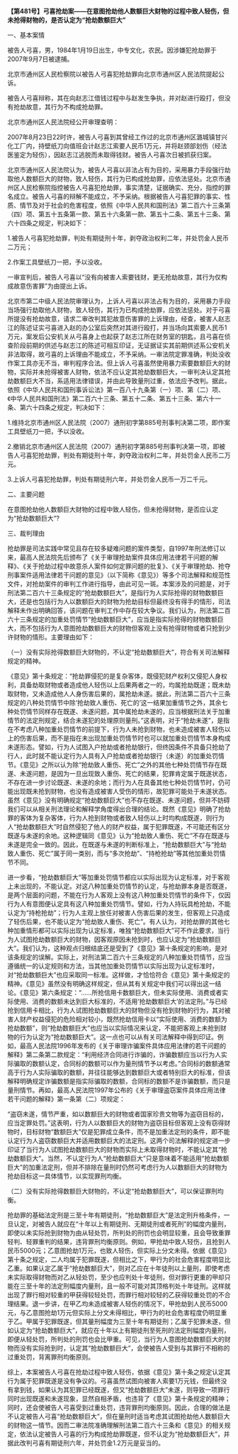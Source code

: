 **【第481号】弓喜抢劫案——在意图抢劫他人数额巨大财物的过程中致人轻伤，但未抢得财物的，是否认定为“抢劫数额巨大”**

一、基本案情

被告人弓喜，男，1984年1月19日出生，中专文化，农民。因涉嫌犯抢劫罪于2007年9月7日被逮捕。

北京市通州区人民检察院以被告人弓喜犯抢劫罪向北京市通州区人民法院提起公诉。

被告人弓喜辩称，其在向赵志江借钱过程中与赵发生争执，并对赵进行殴打，但没有抢劫故意，其行为不构成抢劫罪。

北京市通州区人民法院经公开审理查明：

2007年8月23日22时许，被告人弓喜到其曾经工作过的北京市通州区潞城镇甘兴化工厂内，持壁纸刀向值班会计赵志江索要人民币1万元，并将赵颈部划伤（经法医鉴定为轻伤），因赵志江逃脱而未取得钱财。被告人弓喜次日被抓获归案。

北京市通州区人民法院认为，被告人弓喜以非法占有为目的，采用暴力手段强行劫取他人数额巨大的财物，致人轻伤，其行为已构成抢劫罪，应依法惩处。北京市通州区人民检察院指控被告人弓喜犯抢劫罪，事实清楚，证据确实、充分，指控的罪名成立。被告人弓喜的辩解不能成立，不予采纳。根据被告人弓喜犯罪的事实、性质、情节及对于社会的危害程度，依照《中华人民共和国刑法》第二百六十三条第（四）项、第五十五条第一款、第五十六条第一款、第五十二条、第五十三条、第六十四条之规定，判决如下：

1.被告人弓喜犯抢劫罪，判处有期徒刑十年，剥夺政治权利二年，并处罚金人民币二万元；

2.作案工具壁纸刀一把，予以没收。

一审宣判后，被告人弓喜以“没有向被害人索要钱财，更无抢劫故意，其行为仅构成故意伤害罪”为由提出上诉。

北京市第二中级人民法院审理认为，上诉人弓喜以非法占有为目的，采用暴力手段当场强行劫取他人财物，致人轻伤，其行为已构成抢劫罪，应依法惩处。对于弓喜所提没有抢劫故意，请求二审改判其犯故意伤害罪的上诉理由，经查，被害人赵志江的陈述证实弓喜进入赵的办公室后突然对其进行殴打，并当场向其索要人民币1万元，案发后公安机关从弓喜身上也起获了赵志江所在财务室的钥匙，且弓喜在侦查阶段前期的供述与赵志江的陈述可相互印证，无证据证实其前期供述系公安机关非法取得，故弓喜的上诉理由不能成立，不予采纳。一审法院定罪准确，判处没收作案工具亦无不当，审判程序合法。但上诉人弓喜虽然使用暴力索要数额巨大的财物，实际并未抢得被害人财物，依法不应认定其抢劫数额巨大，一审判决认定其抢劫数额巨大不当，系适用法律错误，并由此导致量刑过重，依法应予改判。据此，依照《中华人民共和国刑事诉讼法》第一百八十九条第（一）项、第（二）项、《中华人民共和国刑法》第二百六十三条、第五十二条、第五十三条、第六十一条、第六十四条之规定，判决如下：

1.维持北京市通州区人民法院（2007）通刑初字第885号刑事判决第二项，即作案工具壁纸刀一把，予以没收。

2.撤销北京市通州区人民法院（2007）通刑初字第885号刑事判决第一项，即被告人弓喜犯抢劫罪，判处有期徒刑十年，剥夺政治权利二年，并处罚金人民币二万元。

3.上诉人弓喜犯抢劫罪，判处有期徒刑六年，并处罚金人民币一万二千元。

二、主要问题

在意图抢劫他人数额巨大财物的过程中致人轻伤，但未抢得财物，是否应认定为“抢劫数额巨大”?

三、裁判理由

抢劫罪是司法实践中常见且存在较多疑难问题的案件类型，自1997年刑法修订以来，最高人民法院先后颁布了《关于审理抢劫案件具体应用法律若干问题的解释》、《关于抢劫过程中故意杀人案件如何定罪问题的批复》、《关于审理抢劫、抢夺刑事案件适用法律若干问题的意见》（以下简称《意见》）等多个司法解释和规范性文件，对抢劫案件的审判工作进行指导，由此可见一斑。本案涉及的问题是，对于刑法第二百六十三条规定的“抢劫数额巨大”，是指行为人实际抢得的财物数额巨大，还是也包括行为人以数额巨大的财物为抢劫目标但最终没有得手的情形，司法解释未作出明确回答，该问题在审判工作中存在较大争议。我们认为，刑法第二百六十三条规定的加重处罚情节“抢劫数额巨大”，应当是指实际抢得的财物数额巨大，而不包括行为人意图抢劫数额巨大的财物但客观上没有抢得财物或者只抢到少许财物的情形。主要理由如下：

（一）没有实际抢得数额巨大财物的，不认定“抢劫数额巨大”，符合有关司法解释规定的精神。

《意见》第十条规定：“抢劫罪侵犯的是复杂客体，既侵犯财产权利又侵犯人身权利，具备劫取财物或者造成他人轻伤以上后果两者之一的，均属抢劫既遂；既未劫取财物，又未造成他人人身伤害后果的，属抢劫未遂。据此，刑法第二百六十三条规定的八种处罚情节中除‘抢劫致人重伤、死亡的’这一结果加重情节之外，其余七种处罚情节同样存在既遂、未遂问题，其中属抢劫未遂的，应当根据刑法关于加重情节的法定刑规定，结合未遂犯的处理原则量刑。”这表明，对于“抢劫未遂”，是指在不考虑八种加重处罚情节的前提下，行为人未抢到财物，也未造成被害人轻伤以上的伤害后果，而不是指在未出现加重处罚情节时也可以就加重处罚情节本身构成未遂形态。譬如，行为人试图入户抢劫或者抢劫银行，但终因条件不具备只抢劫了行人，此时就不能认定行为人具有入户抢劫或者抢劫银行（未遂）的加重处罚情节。《意见》之所以认为除“抢劫致人重伤、死亡”之外的其他七种处罚情节存在既遂、未遂问题，是因为一旦出现致人重伤、死亡的结果，犯罪肯定属于既遂状态，不存在进一步讨论既遂、未遂的余地；而行为人在具备其他七种处罚情节时，仍可能出现既未抢到财物，也没有造成被害人受伤的情形，故犯罪可能处于未遂状态。虽然《意见》没有明确规定“抢劫数额巨大”也不存在既遂、未遂问题，但并不妨碍我们可以从相关刑法理论和解释学角度得出合理的结论。既然《意见》明确了抢劫罪的客体为复杂客体，行为人抢到财物或者致人轻伤以上时均构成既遂，则行为人“抢劫数额巨大”时自然侵犯了他人的财产权益，属于犯罪既遂，不可能还有区分既遂与未遂的余地。这种逻辑同《意见》认为“抢劫致人重伤、死亡”不存在既遂与未遂是完全一致的。因此，在既遂与未遂的判断标准上，“抢劫数额巨大”与“抢劫致人重伤、死亡”属于同一类别，而与“多次抢劫”、“持枪抢劫”等其他加重处罚情节不同。

进一步看，“抢劫数额巨大”等加重处罚情节都应以实际出现为认定标准，对于客观上未出现的，不能认定。对这八种加重处罚情节的认定，与抢劫罪本身是否既遂，是两个层面的问题，不能在行为人客观上没有这八种加重处罚情节的条件下，仅因行为人有意图便认定具有这八种加重处罚情节。譬如，行为人持玩具枪抢劫，不能认定为“持枪抢劫”；行为人主观上放任对被害人伤害后果的发生，但客观上只造成了轻伤后果，也不能认定为“抢劫致人重伤、死亡”。有人认为，对抢劫罪的其他七种加重情形都可以实际出现为认定标准，唯独“抢劫数额巨大”可不作此要求，当行为人试图抢劫数额巨大的财物，因客观原因未抢到时，也应认定为“抢劫数额巨大”。我们认为，这种观点归根结底还是受到了《意见》第十条规定的影响，是对该条规定的误解。实际上，对刑法第二百六十三条规定的八种加重处罚情节，应当遵循统一的认定规则和方法，当其他加重处罚情节以实际出现为认定标准时，对“抢劫数额巨大”也应采取同一标准。这样做，才恰恰符合《意见》第十条规定的精神。《意见》虽然没有明确这样规定，但从其有关规定中我们可以得出这一结论。《意见》第六条规定：“……所抢信用卡数额巨大，但未实际使用、消费或者实际使用、消费的数额未达到巨大标准的，不适用‘抢劫数额巨大’的法定刑。”与已经抢到信用卡相比，行为人试图抢劫数额巨大的财物但没有抢到财物的行为，其对被害人财产权益侵犯的危险相对较小，既然抢劫信用卡以“实际使用、消费的数额为抢劫数额”，则“抢劫数额巨大”也应当以实际情况来认定，不能把客观上未抢到财物的行为认定为“抢劫数额巨大”。这一点也可以从有关司法解释中得到印证。例如，最高人民法院1996年发布的《关于审理诈骗案件具体应用法律的若干问题的解释》第二条第二款规定：“利用经济合同进行诈骗的，诈骗数额应当以行为人实际骗取的数额认定，合同标的数额可以作为量刑情节予以考虑。”合同标的数额通常高于行为人实际骗取的数额，并往往能够达到数额巨大或者特别巨大的标准，但该解释明确规定诈骗数额是指实际骗取的数额，合同标的数额不是诈骗数额，而只是量刑情节。再如，最高人民法院1997年公布的《关于审理盗窃案件具体应用法律若干问题的解释》第一条第（二）项规定：

“盗窃未遂，情节严重，如以数额巨大的财物或者国家珍贵文物等为盗窃目标的，应当定罪处罚。”这表明，行为人以数额巨大的财物为盗窃目标但客观上没有窃得财物时，目标财物“数额巨大”仅是犯罪成立条件，而不是加重法定刑的条件，即不能认定行为人盗窃数额巨大并适用数额巨大的法定刑。这两个司法解释的规定进一步印证了当行为人试图抢劫数额巨大的财物而实际上未取得财物时，不能认定其“抢劫数额巨大”。当然，不认定行为人“抢劫数额巨大”只是意味着不能适用“抢劫数额巨大”的加重法定刑，但并不排除在量刑时仍然可考虑行为人以数额巨大的财物为抢劫目标这一具体情节，以实现罪刑均衡。

（二）没有实际抢得数额巨大财物的，不认定“抢劫数额巨大”，可以保证罪刑均衡。

抢劫罪的基础法定刑是三至十年有期徒刑，“抢劫数额巨大”是法定刑升格条件，一旦认定，对被告人就应在“十年以上有期徒刑、无期徒刑或者死刑”的幅度内量刑，即使以未实际抢到财物为由从轻处罚，所判处的刑罚也会明显较重，且会导致重罪轻判、轻罪重判的结果，违背罪刑均衡原则。例如，甲抢劫中致人轻伤，且抢到人民币5000元；乙意图抢劫1万元，也致人轻伤，但实际上分文未得。依据《意见》第十条之规定，二人均属于犯罪既遂，但相比之下，甲行为的社会危害程度明显比乙重。如果认定乙属于“抢劫数额巨大”，则对乙应在十年徒刑以上量刑，即使考虑未实际取得财物而对乙从轻处罚，至少也应判处十年徒刑，但对罪行更重的甲却只能在三至十年的法定刑幅度内量刑，且一般不可能对其顶格判处十年徒刑。这样就出现了罪行相对较重的甲获得较轻处罚，而罪行相对较轻的乙获得较重处罚的不合理结果。退一步讲，在甲乙均未造成被害人轻伤的情况下，甲抢劫到人民币5000元，与乙意图抢劫1万元但实际上分文未得相比，甲行为的社会危害程度仍明显重于乙。甲属于犯罪既遂，但其量刑幅度为三至十年有期徒刑；乙属于犯罪未遂，但如认定为“抢劫数额巨大”，就应在十年以上有期徒刑至死刑的法定刑幅度内量刑，即便从轻处罚，所判处的刑罚也会比甲重。可见，当行为人意图抢劫数额巨大的财物而没有实际抢到时，认定其“抢劫数额巨大”，会使被告人受到与其罪行不相称的过重处罚，背离罪刑均衡原则。

综上，本案被告人弓喜在抢劫过程中致人轻伤，依据《意见》第十条之规定认定其行为属于犯罪既遂是没有争议的。弓喜虽然试图向被害人索要1万元钱，但最终没有拿到钱，如果认为其犯罪已经既遂，但又“抢劫数额巨大”未遂，则导致一项罪行同时出现既遂和未遂现象，显然自相矛盾，也违背了《意见》第十条规定的精神；同时，还会使被告人弓喜受到过重处罚，违背罪刑均衡原则。因此，合理的做法是不认定被告人弓喜“抢劫数额巨大”，但在量刑时适当考虑其试图抢劫他人数额巨大的财物这一情节。因而二审法院准确理解刑法第二百六十三条和《意见》的相关规定，依法认定被告人弓喜的行为构成抢劫罪既遂，但不认定为“抢劫数额巨大”，并据此改判弓喜有期徒刑六年，并处罚金1.2万元是妥当的。